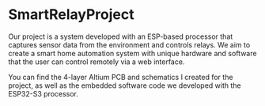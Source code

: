# SmartRelayProject
Our project is a system developed with an ESP-based processor that captures sensor data from the environment and controls relays. We aim to create a smart home automation system with unique hardware and software that the user can control remotely via a web interface.

You can find the 4-layer Altium PCB and schematics I created for the project, as well as the embedded software code we developed with the ESP32-S3 processor.
